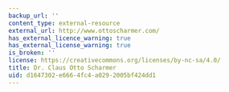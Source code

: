 ```yaml
---
backup_url: ''
content_type: external-resource
external_url: http://www.ottoscharmer.com/
has_external_licence_warning: true
has_external_license_warning: true
is_broken: ''
license: https://creativecommons.org/licenses/by-nc-sa/4.0/
title: Dr. Claus Otto Scharmer
uid: d1647302-e666-4fc4-a029-2005bf424dd1
---
```

